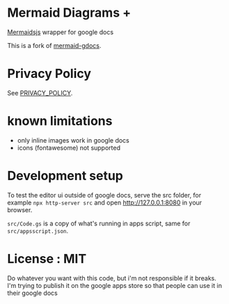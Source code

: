 # Mermaid Diagrams +

[Mermaidsjs](https://mermaidjs.github.io/) wrapper for google docs

This is a fork of [mermaid-gdocs](https://github.com/renanlecaro/mermaid-gdocs).

# Privacy Policy
See [PRIVACY_POLICY](docs/PRIVACY_POLICY.md).

# known limitations

- only inline images work in google docs
- icons (fontawesome) not supported

# Development setup

To test the editor ui outside of google docs, serve the src folder, for example `npx http-server src` and
open http://127.0.0.1:8080 in your browser.

`src/Code.gs` is a copy of what's running in apps script, same for  `src/appsscript.json`.

# License : MIT

Do whatever you want with this code, but i'm not responsible if it breaks. I'm trying to publish it on the google apps
store so that people can use it in their google docs
 